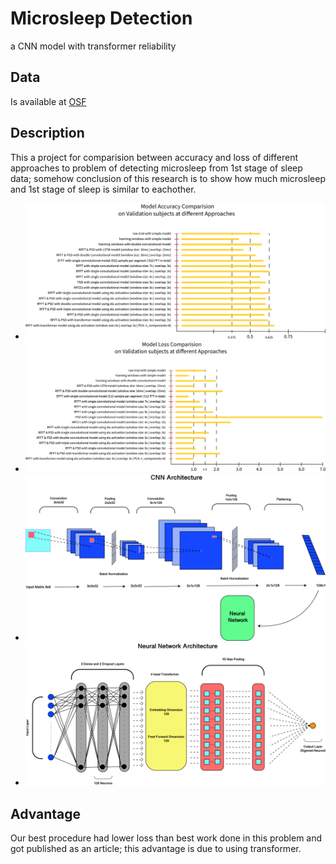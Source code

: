 # Microsleep Detection
a CNN model with transformer reliability 

## Data
Is available at [OSF](https://osf.io/pq7vb/)

## Description
This a project for comparision between accuracy and loss of different approaches to problem of detecting microsleep from 1st stage of sleep data; somehow conclusion of this research is to show how much microsleep and 1st stage of sleep is similar to eachother.

* ![different accuracies](https://github.com/Amirlashkar/Microsleep_Detection/blob/main/assets/Accuracies.jpg)
* ![different losses](https://github.com/Amirlashkar/Microsleep_Detection/blob/main/assets/Losses.jpg)
* ![CNN model](https://github.com/Amirlashkar/Microsleep_Detection/blob/main/assets/Model_arch.jpg)
* ![transformer](https://github.com/Amirlashkar/Microsleep_Detection/blob/main/assets/Neural_NET.jpg)

## Advantage
Our best procedure had lower loss than best work done in this problem and got published as an article; this advantage is due to using transformer.